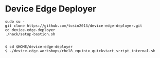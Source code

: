 # Device Edge Deployer 


```
sudo su - 
git clone https://github.com/tosin2013/device-edge-deployer.git
cd device-edge-deployer
./hack/setup-bastion.sh
```

```

$ cd $HOME/device-edge-deployer
$ ./device-edge-workshops/rhel8_equinix_quickstart_script_internal.sh
```